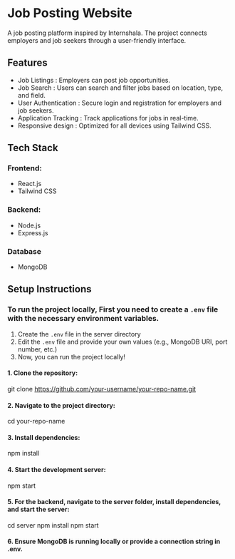 # Job Posting Website

A job posting platform inspired by Internshala. The project connects employers and job seekers through a user-friendly interface.

## Features

- Job Listings : Employers can post job opportunities.
- Job Search : Users can search and filter jobs based on location, type, and field.
- User Authentication : Secure login and registration for employers and job seekers.
- Application Tracking : Track applications for jobs in real-time.
- Responsive design : Optimized for all devices using Tailwind CSS.

## Tech Stack

### Frontend:

- React.js
- Tailwind CSS

### Backend:

- Node.js
- Express.js

### Database

- MongoDB

## Setup Instructions

### To run the project locally, First you need to create a `.env` file with the necessary environment variables.

1. Create the `.env` file in the server directory
2. Edit the `.env` file and provide your own values (e.g., MongoDB URI, port number, etc.)
3. Now, you can run the project locally!

#### 1. Clone the repository:

git clone https://github.com/your-username/your-repo-name.git

#### 2. Navigate to the project directory:

cd your-repo-name

#### 3. Install dependencies:

npm install

#### 4. Start the development server:

npm start

#### 5. For the backend, navigate to the server folder, install dependencies, and start the server:

cd server
npm install
npm start

#### 6. Ensure MongoDB is running locally or provide a connection string in .env.
